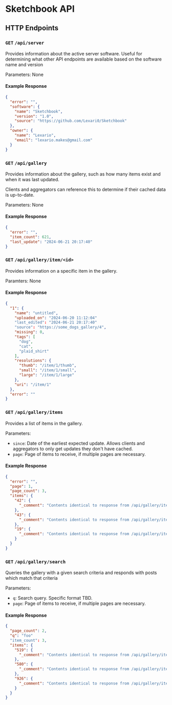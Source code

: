 # Sketchbook API

## HTTP Endpoints

### `GET` `/api/server`

Provides information about the active server software. Useful for determining what other API endpoints are available based on the software name and version

Parameters: None

#### Example Response

```json
{
  "error": "",
  "software": {
    "name": "Sketchbook",
    "version": "1.0",
    "source": "https://github.com/Lexari0/Sketchbook"
  },
  "owner": {
    "name": "Lexario",
    "email": "lexario.makes@gmail.com"
  }
}
```

### `GET` `/api/gallery`

Provides information about the gallery, such as how many items exist and when it was last updated.

Clients and aggregators can reference this to determine if their cached data is up-to-date.

Parameters: None

#### Example Response

```json
{
  "error": "",
  "item_count": 621,
  "last_update": "2024-06-21 20:17:40"
}
```

### `GET` `/api/gallery/item/<id>`

Provides information on a specific item in the gallery.

Paramters: None

#### Example Response

```json
{
  "1": {
    "name": "untitled",
    "uploaded_on": "2024-06-20 11:12:04"
    "last_edited": "2024-06-21 20:17:40"
    "source": "https://some_dogs_gallery/4",
    "missing": 0,
    "tags": [
      "dog",
      "cat",
      "plaid_shirt"
    ],
    "resolutions": {
      "thumb": "/item/1/thumb",
      "small": "/item/1/small",
      "large": "/item/1/large"
    },
    "uri": "/item/1"
  },
  "error": ""
}
```

### `GET` `/api/gallery/items`

Provides a list of items in the gallery.

Parameters:

- `since`: Date of the earliest expected update. Allows clients and aggregators to only get updates they don't have cached.
- `page`: Page of items to receive, if multiple pages are necessary.

#### Example Response

```json
{
  "error": "",
  "page": 1,
  "page_count": 3,
  "items": {
    "42": {
      "_comment": "Contents identical to response from /api/gallery/item/42"
    },
    "43": {
      "_comment": "Contents identical to response from /api/gallery/item/43"
    },
    "19": {
      "_comment": "Contents identical to response from /api/gallery/item/19"
    }
  }
}
```

### `GET` `/api/gallery/search`

Queries the gallery with a given search criteria and responds with posts which match that criteria

Parameters:

- `q`: Search query. Specific format TBD.
- `page`: Page of items to receive, if multiple pages are necessary.

#### Example Response

```json
{
  "page_count": 2,
  "q": "foo"
  "item_count": 3,
  "items": {
    "519": {
      "_comment": "Contents identical to response from /api/gallery/item/519"
    },
    "580": {
      "_comment": "Contents identical to response from /api/gallery/item/580"
    },
    "926": {
      "_comment": "Contents identical to response from /api/gallery/item/926"
    }
  }
}
```
